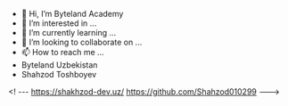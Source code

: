 - 👋 Hi, I’m Byteland Academy
- 👀 I’m interested in ...
- 🌱 I’m currently learning ...
- 💞️ I’m looking to collaborate on ...
- 📫 How to reach me ...
- Byteland Uzbekistan
- Shahzod Toshboyev

<!---
BytelandUz/BytelandUz is a ✨ special ✨ repository because its `README.md` (this file) appears on your GitHub profile.
You can click the Preview link to take a look at your changes.
--->

<! --- 
  https://shakhzod-dev.uz/
  https://github.com/Shahzod010299
--->


